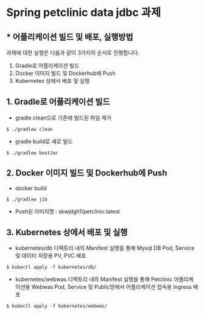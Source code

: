 # Spring petclinic data jdbc 과제


## * 어플리케이션 빌드 및 배포, 실행방법

과제에 대한 실행은 다음과 같이 3가지의 순서로 진행합니다.

1. Gradle로 어플리케이션 빌드
2. Docker 이미지 빌드 및 Dockerhub에 Push
3. Kubernetes 상에서 배포 및 실행


## 1. Gradle로 어플리케이션 빌드

* gradle clean으로 기존에 빌드된 파일 제거

```shell
$ ./gradlew clean
```

* gradle build로 새로 빌드

```shell
$ ./gradlew bootJar
```


## 2. Docker 이미지 빌드 및 Dockerhub에 Push

* docker build

```shell
$ ./gradlew jib
```

* Push된 이미지명 : skwjdgh1/petclinic:latest


## 3. Kubernetes 상에서 배포 및 실행

* kubernetes/db 디렉토리 내의 Manifest 실행을 통해 Mysql DB Pod, Service 및 데이터 저장용 PV, PVC 배포

```shell
$ kubectl apply -f kubernetes/db/
```

* kubernetes/webwas 디렉토리 내의 Manifest 실행을 통해 Petclinic 어플리케이션용 Webwas Pod, Service 및 Public망에서 어플리케이션 접속용 Ingress 배포

```shell
$ kubectl apply -f kubernetes/webwas/
```
